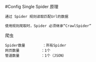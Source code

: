 #Config Single Spider
原理
    
    通过 Spider 规则读取匹配Url的数据
   
    使用规则爬取时，Spider 必须继承“CrawlSpider”
爬虫

    Spider数量        ：所有Spider
    网页数量          ：1个
    管道数量          ：1个（JSON）